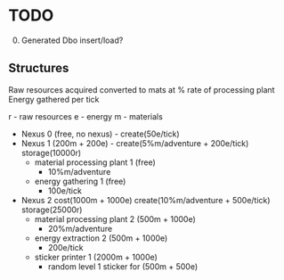 TODO
=
0. Generated Dbo insert/load?


Structures
-
Raw resources acquired converted to mats at % rate of processing plant
Energy gathered per tick 

r - raw resources
e - energy
m - materials

- Nexus 0 (free, no nexus) - create(50e/tick)
- Nexus 1 (200m + 200e) - create(5%m/adventure + 200e/tick) storage(10000r)
  - material processing plant 1 (free)
    - 10%m/adventure
  - energy gathering 1 (free)
    - 100e/tick
- Nexus 2 cost(1000m + 1000e) create(10%m/adventure + 500e/tick) storage(25000r)
  - material processing plant 2 (500m + 1000e)
    - 20%m/adventure
  - energy extraction 2 (500m + 1000e)
    - 200e/tick
  - sticker printer 1 (2000m + 1000e)
    - random level 1 sticker for (500m + 500e)